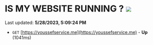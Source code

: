 # IS MY WEBSITE RUNNING ? [![](https://img.shields.io/static/v1?label=Sponsor&message=%E2%9D%A4&logo=GitHub&color=%23fe8e86)](https://github.com/sponsors/<username>)

Last updated: **5/28/2023, 5:09:24 PM**

- `GET` [https://youssefservice.me](https://youssefservice.me) - **Up** (1041ms)
